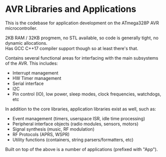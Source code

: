 # AVR Libraries and Applications

This is the codebase for application development on the ATmega328P AVR microcontroller.

2KB RAM / 32KB progmem, no STL available, so code is generally tight, no dynamic allocations.\
Has GCC C++17 compiler support though so at least there's that.

Contains several functional areas for interfacing with the main subsystems of the AVR.
This includes:
- Interrupt management
- HW Timer management
- Serial interface
- I2C
- Pin control (IO), low power, sleep modes, clock frequencies, watchdogs, etc

In addition to the core libraries, application libraries exist as well, such as:
- Event management (timers, userspace ISR, idle time processing)
- Peripheral interface objects (radio modules, sensors, motors)
- Signal synthesis (music, RF modulation)
- RF Protocols (APRS, WSPR)
- Utility functions (containers, string parsers/formatters, etc)

Built on top of the above is a number of applications (prefixed with "App").
